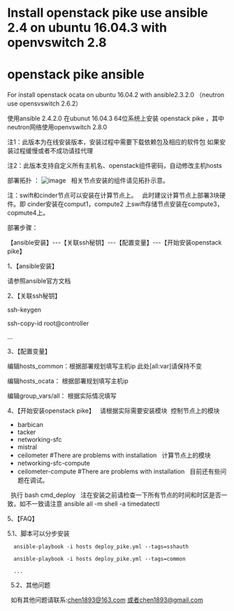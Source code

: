 # Install openstack pike use ansible 2.4 on ubuntu 16.04.3 with openvswitch 2.8
# openstack pike ansible

For install openstack ocata on ubuntu 16.04.2 with ansible2.3.2.0 （neutron use opensvswitch 2.6.2）

使用ansible 2.4.2.0 在ubunut 16.04.3 64位系统上安装 openstack pike ，其中neutron网络使用openvswitch 2.8.0

注1：此版本为在线安装版本，安装过程中需要下载依赖包及相应的软件包 如果安装过程缓慢或者不成功请挂代理

注2：此版本支持自定义所有主机名、openstack组件密码，自动修改主机hosts


部署拓扑 ：
![image](https://github.com/yinghai9989/openstack-pike-ansible/blob/master/topo.png)
   
相关节点安装的组件请见拓扑示意。

注：swift和cinder节点可以安装在计算节点上。
   此时建议计算节点上部署3块硬件。即 cinder安装在comput1，compute2 上swift存储节点安装在compute3，copmute4上。

部署步骤：

  【ansible安装】---【关联ssh秘钥】---【配置变量】---【开始安装openstack pike】

1、【ansible安装】

   请参照ansible官方文档
 
2、【关联ssh秘钥】

   ssh-keygen
 
   ssh-copy-id root@controller 
 
   ...
 
3、【配置变量】

   编辑hosts_common：根据部署规划填写主机ip 此处[all:var]请保持不变
 
   编辑hosts_ocata： 根据部署规划填写主机ip
 
   编辑group_vars/all： 根据实际情况填写
 
4、【开始安装openstack pike】
   请根据实际需要安装模块
  控制节点上的模块
   - barbican
   - tacker
   - networking-sfc
   - mistral
   - ceilometer  #There are problems with installation
   计算节点上的模块
   - networking-sfc-compute
   - ceilometer-compute   #There are problems with installation
   目前还有些问题在调试。

   执行 bash cmd_deploy 
   注在安装之前请检查一下所有节点的时间和时区是否一致，如不一致请注意
   ansible all -m shell -a timedatectl
  
 5、【FAQ】
 
 5.1、脚本可以分步安装
 
      ansible-playbook -i hosts deploy_pike.yml --tags=sshauth
      
      ansible-playbook -i hosts deploy_pike.yml --tags=common
      
      ...
   
5.2、其他问题

   如有其他问题请联系:chen1893@163.com 或者chen1893@gmail.com
